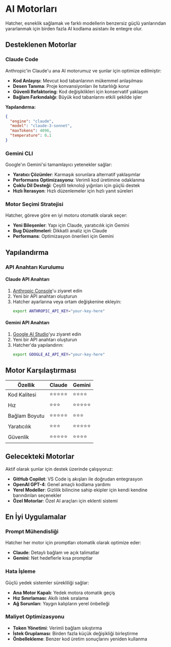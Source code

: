 # AI Motorları

Hatcher, esneklik sağlamak ve farklı modellerin benzersiz güçlü yanlarından yararlanmak için birden fazla AI kodlama asistanı ile entegre olur.

## Desteklenen Motorlar

### Claude Code

Anthropic'in Claude'u ana AI motorumuz ve şunlar için optimize edilmiştir:

- **Kod Anlayışı**: Mevcut kod tabanlarının mükemmel anlaşılması
- **Desen Tanıma**: Proje konvansiyonları ile tutarlılığı korur
- **Güvenli Refaktoring**: Kod değişiklikleri için konservatif yaklaşım
- **Bağlam Farkındalığı**: Büyük kod tabanlarını etkili şekilde işler

**Yapılandırma:**

```json
{
  "engine": "claude",
  "model": "claude-3-sonnet",
  "maxTokens": 4096,
  "temperature": 0.1
}
```

### Gemini CLI

Google'ın Gemini'si tamamlayıcı yetenekler sağlar:

- **Yaratıcı Çözümler**: Karmaşık sorunlara alternatif yaklaşımlar
- **Performans Optimizasyonu**: Verimli kod üretimine odaklanma
- **Çoklu Dil Desteği**: Çeşitli teknoloji yığınları için güçlü destek
- **Hızlı İterasyon**: Hızlı düzenlemeler için hızlı yanıt süreleri

### Motor Seçimi Stratejisi

Hatcher, göreve göre en iyi motoru otomatik olarak seçer:

- **Yeni Bileşenler**: Yapı için Claude, yaratıcılık için Gemini
- **Bug Düzeltmeleri**: Dikkatli analiz için Claude
- **Performans**: Optimizasyon önerileri için Gemini

## Yapılandırma

### API Anahtarı Kurulumu

#### Claude API Anahtarı

1. [Anthropic Console](https://console.anthropic.com)'u ziyaret edin
2. Yeni bir API anahtarı oluşturun
3. Hatcher ayarlarına veya ortam değişkenine ekleyin:
   ```bash
   export ANTHROPIC_API_KEY="your-key-here"
   ```

#### Gemini API Anahtarı

1. [Google AI Studio](https://aistudio.google.com)'yu ziyaret edin
2. Yeni bir API anahtarı oluşturun
3. Hatcher'da yapılandırın:
   ```bash
   export GOOGLE_AI_API_KEY="your-key-here"
   ```

## Motor Karşılaştırması

| Özellik       | Claude     | Gemini     |
| ------------- | ---------- | ---------- |
| Kod Kalitesi  | ⭐⭐⭐⭐⭐ | ⭐⭐⭐⭐   |
| Hız           | ⭐⭐⭐     | ⭐⭐⭐⭐⭐ |
| Bağlam Boyutu | ⭐⭐⭐⭐⭐ | ⭐⭐⭐     |
| Yaratıcılık   | ⭐⭐⭐     | ⭐⭐⭐⭐⭐ |
| Güvenlik      | ⭐⭐⭐⭐⭐ | ⭐⭐⭐⭐   |

## Gelecekteki Motorlar

Aktif olarak şunlar için destek üzerinde çalışıyoruz:

- **GitHub Copilot**: VS Code iş akışları ile doğrudan entegrasyon
- **OpenAI GPT-4**: Genel amaçlı kodlama yardımı
- **Yerel Modeller**: Gizlilik bilincine sahip ekipler için kendi kendine barındırılan seçenekler
- **Özel Motorlar**: Özel AI araçları için eklenti sistemi

## En İyi Uygulamalar

### Prompt Mühendisliği

Hatcher her motor için promptları otomatik olarak optimize eder:

- **Claude**: Detaylı bağlam ve açık talimatlar
- **Gemini**: Net hedeflerle kısa promptlar

### Hata İşleme

Güçlü yedek sistemler sürekliliği sağlar:

- **Ana Motor Kapalı**: Yedek motora otomatik geçiş
- **Hız Sınırlaması**: Akıllı istek sıralama
- **Ağ Sorunları**: Yaygın kalıpların yerel önbelleği

### Maliyet Optimizasyonu

- **Token Yönetimi**: Verimli bağlam sıkıştırma
- **İstek Gruplaması**: Birden fazla küçük değişikliği birleştirme
- **Önbellekleme**: Benzer kod üretim sonuçlarını yeniden kullanma
